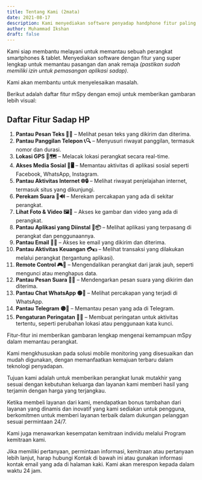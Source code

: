 ```yaml
---
title: Tentang Kami (2mata)
date: 2021-08-17
description: Kami menyediakan software penyadap handphone fitur paling lengkap. Hack perangkat lunak iphone & Android secara jarak jauh.
author: Muhammad Ikshan
draft: false
---
```

Kami siap membantu melayani untuk memantau sebuah perangkat smartphones & tablet. Menyediakan software dengan fitur yang super lengkap untuk memantau pasangan dan anak remaja _(pastikan sudah memiliki izin untuk pemasangan aplikasi sadap)_.

Kami akan membantu untuk menyelesaikan masalah.

Berikut adalah daftar fitur mSpy dengan emoji untuk memberikan gambaran lebih visual:

## Daftar Fitur Sadap HP

1. **Pantau Pesan Teks 📱💬** – Melihat pesan teks yang dikirim dan diterima.
2. **Pantau Panggilan Telepon 📞🔍** – Menyusuri riwayat panggilan, termasuk nomor dan durasi.
3. **Lokasi GPS 📍🗺️** – Melacak lokasi perangkat secara real-time.
4. **Akses Media Sosial 📸🖥️** – Memantau aktivitas di aplikasi sosial seperti Facebook, WhatsApp, Instagram.
5. **Pantau Aktivitas Internet 🌐🔒** – Melihat riwayat penjelajahan internet, termasuk situs yang dikunjungi.
6. **Perekam Suara 🎤🔊** – Merekam percakapan yang ada di sekitar perangkat.
7. **Lihat Foto & Video 🖼️🎥** – Akses ke gambar dan video yang ada di perangkat.
8. **Pantau Aplikasi yang Diinstal 📲📦** – Melihat aplikasi yang terpasang di perangkat dan penggunaannya.
9. **Pantau Email 📧📩** – Akses ke email yang dikirim dan diterima.
10. **Pantau Aktivitas Keuangan 💳💵** – Melihat transaksi yang dilakukan melalui perangkat (tergantung aplikasi).
11. **Remote Control 🎮📱** – Mengendalikan perangkat dari jarak jauh, seperti mengunci atau menghapus data.
12. **Pantau Pesan Suara 📢💬** – Mendengarkan pesan suara yang dikirim dan diterima.
13. **Pantau Chat WhatsApp 🟢💬** – Melihat percakapan yang terjadi di WhatsApp.
14. **Pantau Telegram 🟣💬** – Memantau pesan yang ada di Telegram.
15. **Pengaturan Peringatan 🚨🔔** – Membuat peringatan untuk aktivitas tertentu, seperti perubahan lokasi atau penggunaan kata kunci.

Fitur-fitur ini memberikan gambaran lengkap mengenai kemampuan mSpy dalam memantau perangkat.

Kami mengkhususkan pada solusi mobile monitoring yang disesuaikan dan mudah digunakan, 
dengan memanfaatkan kemajuan terbaru dalam teknologi penyadapan.

Tujuan kami adalah untuk memberikan perangkat lunak mutakhir yang sesuai dengan kebutuhan keluarga dan layanan kami memberi hasil yang terjamin dengan harga yang terjangkau.

Ketika membeli layanan dari kami, mendapatkan bonus tambahan dari layanan yang dinamis dan 
inovatif yang kami sediakan untuk pengguna, berkomitmen untuk memberi layanan terbaik dalam 
dukungan pelanggan sesuai permintaan 24/7.

Kami juga menawarkan kesempatan kemitraan individu melalui Program kemitraan kami.

Jika memiliki pertanyaan, permintaan informasi, kemitraan atau pertanyaan lebih lanjut, harap hubungi Kontak di bawah ini atau gunakan informasi kontak email yang ada di halaman kaki. Kami akan merespon kepada dalam waktu 24 jam.